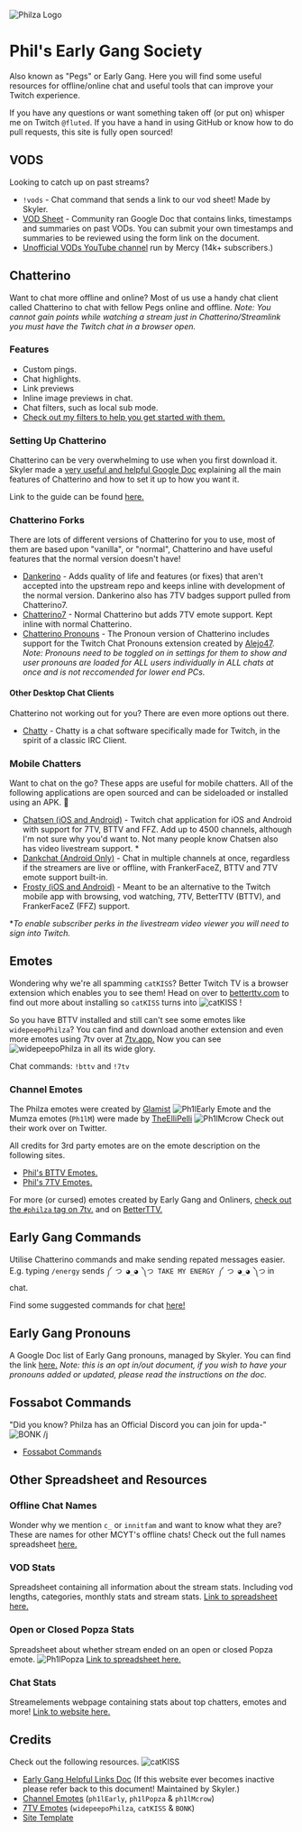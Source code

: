 <br class="aligncenter">
    <img src="https://img.represent.com/uploads/users/1297379/4ef3fb81759323f7c2e6c8a0d942918e.png" alt="Philza Logo" />
</br>

# Phil's Early Gang Society

Also known as "Pegs" or Early Gang. Here you will find some useful resources for offline/online chat and useful tools that can improve your Twitch experience.

If you have any questions or want something taken off (or put on) whisper me on Twitch `@fluted`. If you have a hand in using GitHub or know how to do pull requests, this site is fully open sourced!

## VODS

Looking to catch up on past streams?

- `!vods` - Chat command that sends a link to our vod sheet! Made by Skyler.
- [VOD Sheet](https://tinyurl.com/PhilzaVODList) - Community ran Google Doc that contains links, timestamps and summaries on past VODs. You can submit your own timestamps and summaries to be reviewed using the form link on the document.
- [Unofficial VODs YouTube channel](https://www.youtube.com/channel/UCbbFwA30EUO2p2U1RCnwVTA) run by Mercy (14k+ subscribers.)

## Chatterino

Want to chat more offline and online? Most of us use a handy chat client called Chatterino to chat with fellow Pegs online and offline. *Note: You cannot gain points while watching a stream just in Chatterino/Streamlink you must have the Twitch chat in a browser open.*

### Features

- Custom pings.
- Chat highlights.
- Link previews
- Inline image previews in chat.
- Chat filters, such as local sub mode.
- [Check out my filters to help you get started with them.](https://gist.github.com/fluteds/a97038a7ffa1beece30974ec8cca0291)

### Setting Up Chatterino

Chatterino can be very overwhelming to use when you first download it. Skyler made a [very useful and helpful Google Doc](https://docs.google.com/document/d/155OY6ndhY3Iy_4xo9Nf6fkRFgsWBrjjgqHGip4Vf4D0/edit) explaining all the main features of Chatterino and how to set it up to how you want it.

Link to the guide can be found [here.](https://docs.google.com/document/d/155OY6ndhY3Iy_4xo9Nf6fkRFgsWBrjjgqHGip4Vf4D0/edit)

### Chatterino Forks

There are lots of different versions of Chatterino for you to use, most of them are based upon "vanilla", or "normal", Chatterino and have useful features that the normal version doesn't have!

- [Dankerino](https://github.com/Mm2PL/dankerino) - Adds quality of life and features (or fixes) that aren't accepted into the upstream repo and keeps inline with development of the normal version. Dankerino also has 7TV badges support pulled from Chatterino7.
- [Chatterino7](https://github.com/SevenTV/chatterino7) - Normal Chatterino but adds 7TV emote support. Kept inline with normal Chatterino.
- [Chatterino Pronouns](https://github.com/GabeEddyT/chatterino2) - The Pronoun version of Chatterino includes support for the Twitch Chat Pronouns extension created by [Alejo47](https://pronouns.alejo.io). *Note: Pronouns need to be toggled on in settings for them to show and user pronouns are loaded for ALL users individually in ALL chats at once and is not reccomended for lower end PCs.*

#### Other Desktop Chat Clients

Chatterino not working out for you? There are even more options out there.

- [Chatty](https://chatty.github.io/) - Chatty is a chat software specifically made for Twitch, in the spirit of a classic IRC Client.

### Mobile Chatters

Want to chat on the go? These apps are useful for mobile chatters. All of the following applications are open sourced and can be sideloaded or installed using an APK. 🎉

- [Chatsen (iOS and Android)](https://chatsen.app/) - Twitch chat application for iOS and Android with support for 7TV, BTTV and FFZ. Add up to 4500 channels, although I'm not sure why you'd want to. Not many people know Chatsen also has video livestream support. *
- [Dankchat (Android Only)](https://dank.chat/) - Chat in multiple channels at once, regardless if the streamers are live or offline, with FrankerFaceZ, BTTV and 7TV emote support built-in.
- [Frosty (iOS and Android)](https://frostyapp.io/) - Meant to be an alternative to the Twitch mobile app with browsing, vod watching, 7TV, BetterTTV (BTTV), and FrankerFaceZ (FFZ) support.

**To enable subscriber perks in the livestream video viewer you will need to sign into Twitch.*

## Emotes

Wondering why we're all spamming `catKISS`? Better Twitch TV is a browser extension which enables you to see them! Head on over to [betterttv.com](https://betterttv.com) to find out more about installing so `catKISS` turns into ![catKISS](https://cdn.betterttv.net/emote/6084d90339b5010444d05c16/1x) !

So you have BTTV installed and still can't see some emotes like `widepeepoPhilza`? You can find and download another extension and even more emotes using 7tv over at [7tv.app.](https://7tv.app) Now you can see ![widepeepoPhilza](https://cdn.7tv.app/emote/632b49fe61c6bb90cba4af37/1x.webp) in all its wide glory.

Chat commands: `!bttv` and `!7tv`

### Channel Emotes

The Philza emotes were created by [Glamist](https://twitter.com/Glamist_art) ![Ph1lEarly Emote](https://static-cdn.jtvnw.net/emoticons/v2/303887095/static/light/1.0) and the Mumza emotes (`Ph1lM`) were made by [TheElliPelli](https://twitter.com/TheElliPelli) ![Ph1lMcrow](https://static-cdn.jtvnw.net/emoticons/v2/emotesv2_fe1f2e7fd0f443dea05fd11a6423fec2/static/light/1.0) Check out their work over on Twitter.

All credits for 3rd party emotes are on the emote description on the following sites.

- [Phil's BTTV Emotes.](https://betterttv.com/users/587002e0c1869d57085734a8)
- [Phil's 7TV Emotes.](https://7tv.app/users/61cb278e12987d64d6aec4b6)

For more (or cursed) emotes created by Early Gang and Onliners, [check out the `#philza` tag on 7tv.](https://7tv.app/emotes?page=1&query=philza) and on [BetterTTV.](https://betterttv.com/emotes/shared/search?query=philza.)

## Early Gang Commands

Utilise Chatterino commands and make sending repated messages easier. E.g. typing `/energy` sends `༼ つ ◕_◕ ༽つ TAKE MY ENERGY ༼ つ ◕_◕ ༽つ` in chat.

Find some suggested commands for chat [here!](https://docs.google.com/spreadsheets/d/1XFcyuSC74_OYiYEd4HdFrfWJlwt86dZEtqgrOkt6z6Y/edit#gid=0)

## Early Gang Pronouns

A Google Doc list of Early Gang pronouns, managed by Skyler. You can find the link [here.](https://docs.google.com/document/d/1FaOotlbpACEoyPWcVbcxNf-V2vzZRp9qs8LJaZrNUZo/edit) *Note: this is an opt in/out document, if you wish to have your pronouns added or updated, please read the instructions on the doc.*

## Fossabot Commands

"Did you know? Philza has an Official Discord you can join for upda-" ![BONK](https://cdn.betterttv.net/emote/60158b3fdf6a0665f27579dc/1x) /j

- [Fossabot Commands](https://fossabot.com/philza/commands)

## Other Spreadsheet and Resources

### Offline Chat Names

Wonder why we mention `c_` or `innitfam` and want to know what they are? These are names for other MCYT's offline chats! Check out the full names spreadsheet [here.](https://docs.google.com/spreadsheets/d/1ZT8IBLybmwe1RKCKNK7K7T4NfrV1OX_UZnx8BHXi1bM/edit)

### VOD Stats

Spreadsheet containing all information about the stream stats. Including vod lengths, categories, monthly stats and stream stats. [Link to spreadsheet here.](https://docs.google.com/spreadsheets/d/1wjufR0zxklO1qY_iaGoHv78hUU6kgiw_Ca7hDrJNwzw/edit#gid=0)

### Open or Closed Popza Stats

Spreadsheet about whether stream ended on an open or closed Popza emote. ![Ph1lPopza](https://static-cdn.jtvnw.net/emoticons/v2/emotesv2_bcc1c43a6fe943c5adc6a7cb9ac125ac/animated/light/1.0) [Link to spreadsheet here.](https://docs.google.com/spreadsheets/d/1yyeF_fQdcbVkn0ZxC7gb-A-h1TpttqvbU7DtqYTsSiU/edit#gid=0)

### Chat Stats

Streamelements webpage containing stats about top chatters, emotes and more! [Link to website here.](https://stats.streamelements.com/c/philza)

## Credits

Check out the following resources. ![catKISS](https://cdn.betterttv.net/emote/5f455410b2efd65d77e8cb14/1x)

- [Early Gang Helpful Links Doc](https://docs.google.com/document/d/11vclJ_Y3iEPQ9JVUsXhZjEeP2TMypP9aRAirz0QKTg4/edit) (If this website ever becomes inactive please refer back to this document! Maintained by Skyler.)
- [Channel Emotes](https://www.twitchemotes.com/channels/3389768) (`ph1lEarly`, `ph1lPopza` & `ph1lMcrow`)
- [7TV Emotes](https://7tv.app/) (`widepeepoPhilza`, `catKISS` & `BONK`)
- [Site Template](https://yuanqing.github.io/single-page-markdown-website/)
